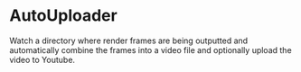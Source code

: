 # AutoUploader
Watch a directory where render frames are being outputted and automatically combine the frames into a video file and optionally upload the video to Youtube.
